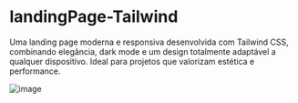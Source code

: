 # landingPage-Tailwind
Uma landing page moderna e responsiva desenvolvida com Tailwind CSS, combinando elegância, dark mode e 
um design totalmente adaptável a qualquer dispositivo. Ideal para projetos que valorizam estética e performance.

![image](https://github.com/user-attachments/assets/20840297-aa16-42d0-acd3-c3c97dde1b49)




